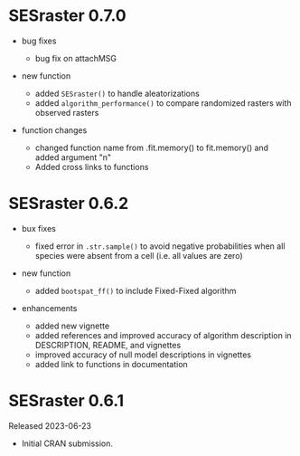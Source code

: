 # SESraster 0.7.0

* bug fixes
  - bug fix on attachMSG

* new function
  - added `SESraster()` to handle aleatorizations
  - added `algorithm_performance()` to compare randomized rasters with observed
  rasters

* function changes
  - changed function name from .fit.memory() to fit.memory() and added argument "n"
  - Added cross links to functions

# SESraster 0.6.2

* bux fixes
  - fixed error in `.str.sample()` to avoid negative probabilities when all 
species were absent from a cell (i.e. all values are zero)

* new function
  - added `bootspat_ff()` to include Fixed-Fixed algorithm

* enhancements
  - added new vignette
  - added references and improved accuracy of algorithm description in DESCRIPTION, 
  README, and vignettes
  - improved accuracy of null model descriptions in vignettes
  - added link to functions in documentation

# SESraster 0.6.1

Released 2023-06-23

* Initial CRAN submission.


